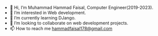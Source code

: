- 👋 Hi, I’m Muhammad Hammad Faisal, Computer Engineer(2019-2023).
- 👀 I’m interested in Web development.
- 🌱 I’m currently learning DJango.
- 💞️ I’m looking to collaborate on web development projects.
- 📫 How to reach me hammadfaisal178@gmail.com 

<!---
Hammad-001/Hammad-001 is a ✨ special ✨ repository because its `README.md` (this file) appears on your GitHub profile.
You can click the Preview link to take a look at your changes.
--->
